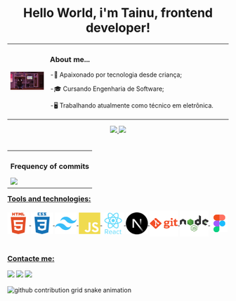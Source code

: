 <h1 align="center">Hello World, i'm Tainu, frontend developer!</h1>

<table align="center" border="0" cellspacing="0" cellpadding="0">
  <tr>
    <td style="border: 0";>
      <img width="450" src="tainu.gif" />
    </td>
    <td width="400" style="border: 0";>
      <h3>About me...</h3>
      <p>
        -👶 Apaixonado por tecnologia desde criança;
      </p>
      <p>
        -🎓 Cursando Engenharia de Software;
      </p>
      <p>
        -🖥️ Trabalhando atualmente como técnico em eletrônica.
      </p>
    </tr>
</table>

<div align="center">
  <a href="https://github.com/Thainno">
  <img height="180px" src="https://github-readme-stats.vercel.app/api?username=Thainno&show_icons=true&theme=highcontrast&include_all_commits=true&count_private=true"/>
  <img height="180px" src="https://github-readme-stats.vercel.app/api/top-langs/?username=Thainno&layout=compact&langs_count=7&theme=highcontrast"/>
</div>
  
<table align="right" border="0" cellspacing="0" cellpadding="0">
  <tr>
    <td style="border: 0";>    
      <h3>Frequency of commits</h3>
      <img height="160em" src="https://github-readme-streak-stats.herokuapp.com/?user=thainno&theme=highcontrast&hide_border=false"/> 
    </td>
  </tr>
</table>
  
 <div>
   <h3>Tools and technologies:</h3>
   <img title="HTML5" align="center" alt="Thainno-html" height="50" width="50" src="https://raw.githubusercontent.com/devicons/devicon/master/icons/html5/html5-plain-wordmark.svg">
   <img title="CSS3" align="center" alt="Thainno-css" height="50" width="50" src="https://raw.githubusercontent.com/devicons/devicon/master/icons/css3/css3-plain-wordmark.svg">
   <img title="Tailwind CSS" align="center" alt="Thainno-tailwind" height="50" width="50" src="https://github.com/devicons/devicon/blob/master/icons/tailwindcss/tailwindcss-original.svg">
   <img title="JavaScript" align="center" alt="Thainno-js" height="50" width="50" src="https://raw.githubusercontent.com/devicons/devicon/master/icons/javascript/javascript-plain.svg">   
   <img title="React.js" align="center" alt="Thainno-react" height="50" width="50" src="https://raw.githubusercontent.com/devicons/devicon/master/icons/react/react-original-wordmark.svg">
   <img title="Next.js" align="center" alt="Thainno-next" height="50" width="50" src="https://github.com/devicons/devicon/blob/master/icons/nextjs/nextjs-original.svg">
   <img title="Git" align="center" alt="Thainno-git" height="60" width="65" src="https://raw.githubusercontent.com/devicons/devicon/master/icons/git/git-plain-wordmark.svg">
   <img title="Node.js" align="center" alt="Thainno-nodejs" height="60" width="65" src="https://raw.githubusercontent.com/devicons/devicon/master/icons/nodejs/nodejs-original-wordmark.svg"">
   <img title="Figma" align="center" alt="Thainno-figma" height="40" width="40" src="https://raw.githubusercontent.com/devicons/devicon/master/icons/figma/figma-original.svg""><br></br>  
 </div>
    
<div>    
  <h3>Contacte me:</h3> 
  <a href="https://www.instagram.com/thainno.santana/" target="_blank"><img src="https://img.shields.io/badge/Instagram-%23E4405F.svg?style=for-the-badge&logo=Instagram&logoColor=white" target="_blank"></a>
  <a href="https://www.linkedin.com/in/thainno-santana/" target="_blank"><img src="https://img.shields.io/badge/linkedin-%230077B5.svg?style=for-the-badge&logo=linkedin&logoColor=white" target="_blank"></a>
  <a href="mailto:thainnosv@gmail.com" target="_blank"><img src="https://img.shields.io/badge/Gmail-D14836?style=for-the-badge&logo=gmail&logoColor=white" target="_blank"></a><br></br> 
</div>

 <picture align="center">
  <source media="(prefers-color-scheme: dark)" srcset="https://raw.githubusercontent.com/Thainno/Thainno/output/github-contribution-grid-snake-dark.svg">
  <source media="(prefers-color-scheme: light)" srcset="https://raw.githubusercontent.com/Thainno/Thainno/output/github-contribution-grid-snake.svg">
  <img alt="github contribution grid snake animation" src="https://raw.githubusercontent.com/Thainno/Thainno/output/github-contribution-grid-snake.svg">
</picture>
